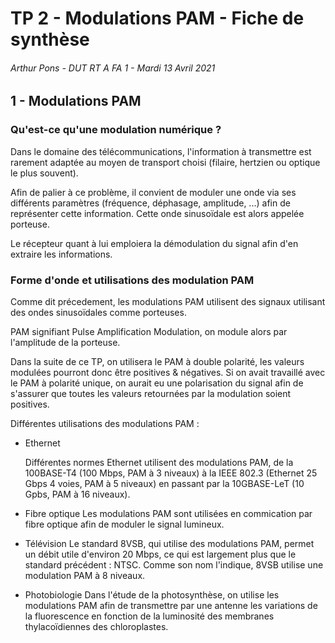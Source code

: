 # TP 2 - Modulations PAM - Fiche de synthèse
###### Arthur Pons - DUT RT A FA 1 - Mardi 13 Avril 2021

## 1 - Modulations PAM

### Qu'est-ce qu'une modulation numérique ?

Dans le domaine des télécommunications, l'information à transmettre est rarement adaptée au moyen de transport choisi (filaire, hertzien ou optique le plus souvent). 

Afin de palier à ce problème, il convient de moduler une onde via ses différents paramètres (fréquence, déphasage, amplitude, ...) afin de représenter cette information. Cette onde sinusoïdale est alors appelée porteuse.

Le récepteur quant à lui emploiera la démodulation du signal afin d'en extraire les informations.

### Forme d'onde et utilisations des modulation PAM

Comme dit précedement, les modulations PAM utilisent des signaux utilisant des ondes sinusoïdales comme porteuses.

PAM signifiant Pulse Amplification Modulation, on module alors par l'amplitude de la porteuse.

Dans la suite de ce TP, on utilisera le PAM à double polarité, les valeurs modulées pourront donc être positives & négatives. Si on avait travaillé avec le PAM à polarité unique, on aurait eu une polarisation du signal afin de s'assurer que toutes les valeurs retournées par la modulation soient positives.

Différentes utilisations des modulations PAM :
- Ethernet

	Différentes normes Ethernet utilisent des modulations PAM, de la 100BASE-T4 (100 Mbps, PAM à 3 niveaux) à la IEEE 802.3 (Ethernet 25 Gbps 4 voies, PAM à 5 niveaux) en passant par la 10GBASE-LeT (10 Gpbs, PAM à 16 niveaux).

- Fibre optique
	Les modulations PAM sont utilisées en commication par fibre optique afin de moduler le signal lumineux.

- Télévision
	Le standard 8VSB, qui utilise des modulations PAM, permet un débit utile d'environ 20 Mbps, ce qui est largement plus que le standard précédent : NTSC. Comme son nom l'indique, 8VSB utilise une modulation PAM à 8 niveaux.

- Photobiologie
	Dans l'étude de la photosynthèse, on utilise les modulations PAM afin de transmettre par une antenne les variations de la fluorescence en fonction de la luminosité des membranes thylacoïdiennes des chloroplastes.

